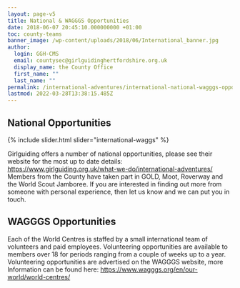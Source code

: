 ```yaml
---
layout: page-v5
title: National & WAGGGS Opportunities
date: 2018-06-07 20:45:10.000000000 +01:00
toc: county-teams
banner_image: /wp-content/uploads/2018/06/International_banner.jpg
author:
  login: GGH-CMS
  email: countysec@girlguidinghertfordshire.org.uk
  display_name: the County Office
  first_name: ""
  last_name: ""
permalink: /international-adventures/international-national-wagggs-opportunities/
lastmod: 2022-03-28T13:38:15.485Z
---
```

## National Opportunities

{% include slider.html slider="international-waggs" %}

Girlguiding offers a number of national opportunities, please see their website for the most up to date details: <a href="https://www.girlguiding.org.uk/what-we-do/international-adventures/" target="_blank" rel="noopener">https://www.girlguiding.org.uk/what-we-do/international-adventures/</a> Members from the County have taken part in GOLD, Moot, Roverway and the World Scout Jamboree. If you are interested in finding out more from someone with personal experience, then let us know and we can put you in touch.

## WAGGGS Opportunities

Each of the World Centres is staffed by a small international team of volunteers and paid employees. Volunteering opportunities are available to members over 18 for periods ranging from a couple of weeks up to a year. Volunteering opportunities are advertised on the WAGGGS website, more Information can be found here: <a href="https://www.wagggs.org/en/our-world/world-centres/" target="_blank" rel="noopener">https://www.wagggs.org/en/our-world/world-centres/</a>
